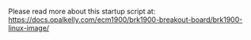 Please read more about this startup script at:
https://docs.opalkelly.com/ecm1900/brk1900-breakout-board/brk1900-linux-image/
